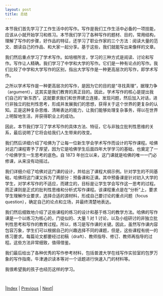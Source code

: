 ```yaml
---
layout: post
title: 总结
---
```


本节我们首先学习了工作生活中的写作。写作是我们工作生活中必备的一项技能，应该从小就开始学习和练习。本节我们学习了各种写作的题材、目的，常用结构，理解了写作的步骤，好作品的特征，还学习了职业作家的三个方法：阅读大量的范文、朗读自己的作品、和大家一起分享。基于这些，我们就能写出来像样的文章。

我们然后重点学习了学术写作。如培根所言，学习的三种方式是阅读、讨论和写作。写作让人精确。我们学习了中学和大学的写作。它们是一种有论点的写作。我们比较了中学和大学写作的区别，指出大学写作是一种更高层次的写作，即学术写作。

之所以学术写作是一种更高层次的写作，是因为它的目的是“寻找真理”，据理力争（argument），这其实是我们教育的真正目的。因此，学术写作的核心是提出我们自己的“新东西”。这就要求我们和世界建立连接，发现问题，然后加入对话，进行非独立的批判性思考，形成并发展我们的思想，获得关于这个世界的更复杂的认知。正是这种复杂思维、清晰表达的能力，让我们能够处理复杂事务，得以在世界上明智地生活，并获得职业上的成功。

因此，本节我们学习了学术写作的具体方法、特征，它与非独立批判性思维的关系，最后说明了它将会给我们人生带来的改变。

我们然后详细介绍了哈佛为了让每一位新生学会学术写作而设计的写作课程。哈佛对这门课程寄予了厚望，因为它是哈佛学生后面四年大学学习的基础，也奠定了一个哈佛学生一生思考的底色。自 1873 年创立以来，这门课就是哈佛的唯一一门必修课，从来没有动摇过。

我们详细介绍了哈佛对这门课的设计，并给出了课程大纲示例。针对学生的不同基础，哈佛将这门课又拆为了两部分：预备课和正课。其中预备课是针对初入大学的学生，对学术写作的不适应，而建立的，目标是让学生学会写作这一思考的过程。而正课则是正式的批判性思维和分析式写作课程。该课程重点是在“分析”上，要求学生理解作业要求，选择合适的源材料，形成自己要讨论的重点问题（focus question），确定自己的论点和立场，并最终清楚地表达。

我们然后细致地介绍了这些课程的练习的设计和基于练习的教学方法。哈佛的写作课是一个以练习为核心的，门徒似的、大量 1 对 1 讨论，以及小组研讨的非独立批判性思考和写作的教育过程。所以，练习是写作课的关键。因此，虽然写作课内容包容万象，学生们可以根据自己的兴趣选择不同的课题，但是，这些课程有统一的练习要求。每篇论文都要经过初稿（draft）、教师指导、修订、教师再指导的过程。这些方法非常细致，值得借鉴。

我们最后给出了各种优秀的写作参考材料，包括普渡大学在线写作实验室的包罗万象的写作指南，牛津通识读本等对一个话题进行快速入门的材料等。

我很希望我的孩子也经历这样的学习。

<br/>

|[Index](../../) | [Previous](4-refer) | [Next](../5-argu/0-0-intro)|